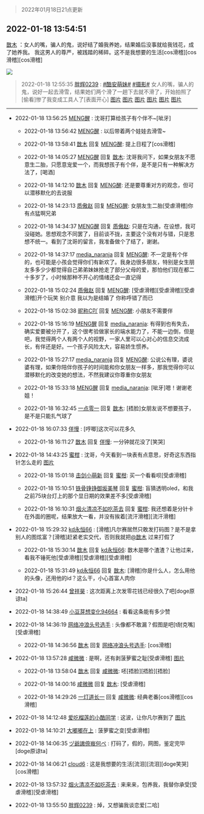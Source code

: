 > 2022年01月18日21点更新
<link rel="stylesheet" href="https://cdn.jsdelivr.net/gh/taotie6/sampleJSON@main/css/photo_show.css">
<meta name="referrer" content="no-referrer" />


 ## 2022-01-18 13:54:51 

 [㪚木](https://www.coolapk.com/feed/32910937?shareKey=N2E3ZWY0ODczNDVlNjFlNjY1YzA~) ：女人的嘴，骗人的鬼，说好结了婚我养她，结果婚后没事就给我钱花，成了她养我。
我这男人的尊严，被践踏的稀碎。这不是我想要的生活[cos滑稽][cos滑稽][cos滑稽] 

<div class="album">
<img class="img-item" src="http://image.coolapk.com/feed/2022/0118/13/1081091_0be8b320_5291_0756_761@1080x507.jpeg" />
</div>

> 2022-01-18 12:55:35 
> [胖辉0239](https://www.coolapk.com/feed/32909682?shareKey=NzY0MmNlNzE0YTY5NjFlNjY1YzA~) : <a class="feed-link-tag" href="/t/酷安萌妹?type=0">#酷安萌妹#</a> <a class="feed-link-tag" href="/t/摄影?type=0">#摄影#</a> 女人的嘴，骗人的鬼，说好一起去滑雪，结果她们两个滑了一趟下去就不滑了，开始拍照了[偷看]惨了我变成工具人了[表面开心] 
[图片](http://image.coolapk.com/feed/2022/0118/12/3603258_f2145785_1732_3625_459@1080x1440.jpeg)
[图片](http://image.coolapk.com/feed/2022/0118/12/3603258_6bed8bcb_1732_3633_568@1078x1406.jpeg)
[图片](http://image.coolapk.com/feed/2022/0118/12/3603258_27263b8c_1732_364_662@1080x1440.jpeg)
[图片](http://image.coolapk.com/feed/2022/0118/12/3603258_b36447e5_1732_3646_574@1080x1594.jpeg)
[图片](http://image.coolapk.com/feed/2022/0118/12/3603258_49a7c9c5_1732_3651_505@3024x2012.jpeg)
[图片](http://image.coolapk.com/feed/2022/0118/12/3603258_97b327c1_1732_3654_672@2862x1882.jpeg)

 ------- 

- 2022-01-18 13:56:25 [MENG醒](uid=2280327) : 沈哥打算给孩子有个伴不~[呲牙] 

    - 2022-01-18 13:56:42 [MENG醒](uid=2280327) : 以后带着两个娃娃去滑雪~ 

    - 2022-01-18 13:58:41 [㪚木](uid=1081091) 回复 [MENG醒](uid=2280327): 提上日程了[cos滑稽] 

    - 2022-01-18 14:05:27 [MENG醒](uid=2280327) 回复 [㪚木](uid=1081091): 沈哥我问下，如果女朋友不愿意生二胎，只愿意宠爱一个，而我想孩子有个伴，是不是只有一种解决方法了，[喝酒] 

    - 2022-01-18 14:12:10 [㪚木](uid=1081091) 回复 [MENG醒](uid=2280327): 还是要尊重对方的观念，但可以潜移默化的去说服 

    - 2022-01-18 14:23:13 [质傲赵](uid=1566723) 回复 [MENG醒](uid=2280327): 女朋友生二胎[受虐滑稽]你有点猛啊兄弟 

    - 2022-01-18 14:34:37 [MENG醒](uid=2280327) 回复 [质傲赵](uid=1566723): 只是在沟通，在设想，我可没碰她。思想观念不同罢了，目前谈不拢，主要这个没有对与错，只是思想不统一。看到了沈哥的留言，我准备做个了结了，谢谢。 

    - 2022-01-18 14:37:17 [media_naranja](uid=2899023) 回复 [MENG醒](uid=2280327): 不一定是有个伴的，也可能是小孩会觉得你们有新欢了。我身边很多朋友，特别是女生朋友多多少少都觉得自己弟弟妹妹抢走了部分父母的爱，那怕他们现在都二十多岁了，小时候那种不开心的情绪还会一直记得 

    - 2022-01-18 15:02:24 [质傲赵](uid=1566723) 回复 [MENG醒](uid=2280327): [受虐滑稽][受虐滑稽][受虐滑稽]开个玩笑 别介意 我以为是结婚了 你称呼错了而已 

    - 2022-01-18 15:02:38 [昵称C吖](uid=1091235) 回复 [MENG醒](uid=2280327): 小朋友不需要伴 

    - 2022-01-18 15:16:19 [MENG醒](uid=2280327) 回复 [media_naranja](uid=2899023): 有得到也有失去，确实爱要被分开了，这个很考验做家长的端水能力了，不能一边倒，但是吧，我觉得两个人有两个人的视野，一家人里可以心对心的信息交流成长，有伴还是好。一个孩子风险太大，容易娇生惯养。 

    - 2022-01-18 15:27:17 [media_naranja](uid=2899023) 回复 [MENG醒](uid=2280327): 公说公有理，婆说婆有理，如果你陪伴你孩子的时间能和你女朋友一样多，那我觉得你可以潜移默化的改变她的想法，不然我建议你尊重你女朋友 

    - 2022-01-18 15:33:18 [MENG醒](uid=2280327) 回复 [media_naranja](uid=2899023): [呲牙]嗯！谢谢老姐！ 

    - 2022-01-18 16:32:45 [一点零一](uid=18092067) 回复 [㪚木](uid=1081091): [捂脸]女朋友说不想要孩子，是不是只能扎气球了 

- 2022-01-18 16:07:33 [佯慢](uid=888105) : [哼唧]这次可以花多久 

    - 2022-01-18 16:11:27 [㪚木](uid=1081091) 回复 [佯慢](uid=888105): 一分钟就花没了[笑哭] 

- 2022-01-18 14:43:25 [蜜柑](uid=1097842) : 沈哥，今天看到一块表有点意思，好奇这东西指针怎么走的 [图片](http://image.coolapk.com/feed/2022/0118/14/1097842_fc27a545_8204_3867_64@2260x1360.jpeg)

    - 2022-01-18 15:01:18 [击剑小萌新](uid=3435660) 回复 [蜜柑](uid=1097842): 买一个看看呗[受虐滑稽] 

    - 2022-01-18 15:10:51 [铁骨铮铮御坂美琴](uid=1875756) 回复 [蜜柑](uid=1097842): 盲猜透明oled，和我之前75块台灯上的那个显日期的效果差不多[受虐滑稽] 

    - 2022-01-18 16:10:31 [烟火清凉不如吃茶去](uid=4279524) 回复 [蜜柑](uid=1097842): 我还想着是分针卡在外面的圈呢，结果放大一看，并没有挨着[流汗滑稽][流汗滑稽] 

- 2022-01-18 15:29:32 [kd永恒66](uid=2050675) : [滑稽]凡尔赛居然只敢发打码图？是不是拿别人的图炫富？[滑稽]赶紧老实交代，否则我就把<a class="feed-link-uname" href="/u/㪚木">@㪚木</a> 过来打假了 

    - 2022-01-18 15:30:14 [㪚木](uid=1081091) 回复 [kd永恒66](uid=2050675): 㪚木是哪个渣渣？让他过来，看我不锤死他[受虐滑稽][受虐滑稽][受虐滑稽] 

    - 2022-01-18 15:31:49 [kd永恒66](uid=2050675) 回复 [㪚木](uid=1081091): [滑稽]你是什么人，怎么用他的头像，还用他的id？这么干，小心首富人肉你 

- 2022-01-18 15:26:44 [曾祥昊](uid=6695078) : 这次距离上次发零花钱已经很久了吧[doge原谅ta] 

- 2022-01-18 14:38:49 [小豆芽想变化94664](uid=5184191) : 看看这条能有多少赞 

- 2022-01-18 14:36:19 [网络冲浪头号选手](uid=1864467) : 头像都不敢漏？假图是吧[t耐克嘴][受虐滑稽] 

    - 2022-01-18 14:36:56 [㪚木](uid=1081091) 回复 [网络冲浪头号选手](uid=1864467): [cos滑稽] 

- 2022-01-18 13:57:28 [咸微微](uid=1248718) : 是啊，还有剥菠萝蜜之耻[受虐滑稽] [图片](http://image.coolapk.com/feed/2022/0118/13/1248718_500dc41f_5447_9025_434@1440x3216.jpeg)

    - 2022-01-18 13:58:04 [㪚木](uid=1081091) 回复 [咸微微](uid=1248718): 呸[捂脸][捂脸][捂脸] 

    - 2022-01-18 14:00:16 [咸微微](uid=1248718) 回复 [㪚木](uid=1081091): [受虐滑稽] 

    - 2022-01-18 14:29:26 [一灯道长一](uid=2901910) 回复 [咸微微](uid=1248718): 经典老番[cos滑稽][cos滑稽] 

- 2022-01-18 14:12:48 [爱吃榴莲的小酷同学](uid=491928) : 这波，让你凡尔赛到了 [图片](http://image.coolapk.com/feed/2022/0118/14/491928_9e344e5e_6367_3232_414@1242x1242.jpeg)

- 2022-01-18 14:10:21 [大嘟嘟在上](uid=4316956) : 菠萝蜜之变[受虐滑稽] 

- 2022-01-18 14:06:35 [ヅ爺謸倷峩何ぺ](uid=11968954) : 打码了，假的，网图，鉴定完毕[doge原谅ta] 

- 2022-01-18 14:06:21 [cloud6](uid=852635) : 这是我想要的生活[流泪][流泪][doge笑哭][cos滑稽] 

- 2022-01-18 13:57:32 [烟火清凉不如吃茶去](uid=4279524) : 来来来，包养我，我替你承受[受虐滑稽][受虐滑稽] 

- 2022-01-18 13:55:50 [胖辉0239](uid=3603258) : 焯，又想骗我谈恋爱[二哈] 

